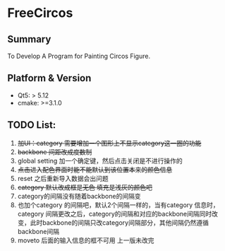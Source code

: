 # FreeCircos
## Summary
To Develop A Program for Painting Circos Figure.
## Platform & Version

- Qt5: > 5.12
- cmake: >=3.1.0

## TODO List:
1. ~~加UI：category 需要增加一个图形上不显示category这一圈的功能~~
2. ~~backbone 间距改成度数制~~
3. global setting 加一个确定键，然后点击关闭是不进行操作的
4. ~~点击进入配色界面时能不能默认到该位置本来的颜色信息~~
5. reset 之后重新导入数据会出问题 
6. ~~category 默认改成框是无色  填充是浅灰的颜色吧~~
7. category的间隔没有随着backbone的间隔变
8. 也加个category 的间隔吧，默认2个间隔一样的，当有category 信息时，category 间隔更改之后，category的间隔和对应的backbone间隔同时改变，此时backbone的间隔只改category间隔部分，其他间隔仍然遵循backbone间隔
9. moveto 后面的输入信息的框不可用  上一版未改完
